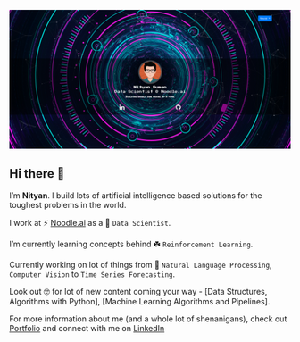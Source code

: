 [![Nityan Suman](https://github.com/nityansuman/nityansuman/blob/master/home-portfolio.png)](https://nityansuman.github.io/)


## Hi there :wave:

I’m **Nityan**. I build lots of artificial intelligence based solutions for the toughest problems in the world.

I work at ⚡ [Noodle.ai](https://www.noodle.ai) as a :star2: `Data Scientist`.

I’m currently learning concepts behind :shamrock: `Reinforcement Learning`.

Currently working on lot of things from :telescope: `Natural Language Processing`, `Computer Vision` to `Time Series Forecasting`.

Look out :nerd_face: for lot of new content coming your way - [Data Structures, Algorithms with Python], [Machine Learning Algorithms and Pipelines].

For more information about me (and a whole lot of shenanigans), check out [Portfolio](https://github.com/nityansuman) and connect with me on [LinkedIn](https://www.linkedin.com/in/kumar-nityan-suman/)

